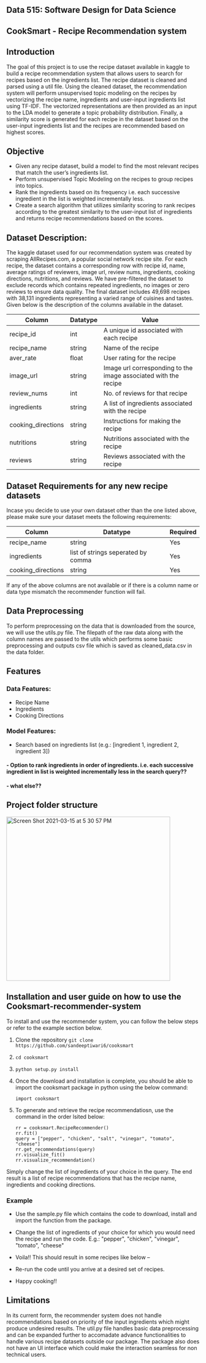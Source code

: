 ## Data 515: Software Design for Data Science

## CookSmart - Recipe Recommendation system

## Introduction 

The goal of this project is to use the recipe dataset available in kaggle to build a recipe recommendation system that allows users to search for recipes based on the ingredients list. The recipe dataset is cleaned and parsed using a util file. Using the cleaned dataset, the recommendation system will perform unsupervised topic modeling on the recipes by vectorizing the recipe name, ingredients and user-input ingredients list using TF-IDF. The vectorized representations are then provided as an input to the LDA model to generate a topic probability distribution. Finally, a similarity score is generated for each recipe in the dataset based on the user-input ingredients list and the recipes are recommended based on highest scores. 


## Objective

- Given any recipe dataset, build a model to find the most relevant recipes that match the user’s ingredients list.
- Perform unsupervised Topic Modeling on the recipes to group recipes into topics.
- Rank the ingredients based on its frequency i.e. each successive ingredient in the list is weighted incrementally less.
- Create a search algorithm that utilizes similarity scoring to rank recipes according to the greatest similarity to the user-input list of ingredients and returns recipe recommendations based on the scores. 


## Dataset Description:

The kaggle dataset used for our recommendation system was created by scraping AllRecipes.com, a popular social network recipe site. For each recipe, the dataset contains a corresponding row with recipe id, name, average ratings of reviewers, image url, review nums, ingredients, cooking directions, nutritions, and reviews. We have pre-filtered the dataset to exclude records which contains repeated ingredients, no images or zero reviews to ensure data quality. The final dataset includes 49,698 recipes with 38,131 ingredients representing a varied range of cuisines and tastes. Given below is the description of the columns available in the dataset.

| Column | Datatype | Value |
| ------ | -------- | ----- |
| recipe_id | int | A unique id associated with each recipe |
| recipe_name | string | Name of the recipe |
| aver_rate | float | User rating for the recipe |
| image_url | string | Image url corresponding to the image associated with the recipe |
| review_nums | int | No. of reviews for that recipe |
| ingredients | string | A list of ingredients associated with the recipe |
| cooking_directions | string | Instructions for making the recipe |
| nutritions | string | Nutritions associated with the recipe |
| reviews | string | Reviews associated with the recipe |


## Dataset Requirements for any new recipe datasets

Incase you decide to use your own dataset other than the one listed above, please make sure your dataset meets the following requirements:

| Column | Datatype | Required |
| ------ | -------- | -------- |
| recipe_name | string | Yes |
| ingredients | list of strings seperated by comma | Yes |
| cooking_directions | string | Yes |

If any of the above columns are not available or if there is a column name or data type mismatch the recommender function will fail.

## Data Preprocessing

To perform preprocessing on the data that is downloaded from the source, we will use the utils.py file. The filepath of the raw data along with the column names are passed to the utils which performs some basic preprocessing and outputs csv file which is saved as cleaned_data.csv in the data folder.

## Features

### Data Features:

- Recipe Name
- Ingredients
- Cooking Directions

### Model Features:

- Search based on ingredients list (e.g.: [ingredient 1, ingredient 2, ingredient 3])
#### - Option to rank ingredients in order of ingredients. i.e. each successive ingredient in list is weighted incrementally less in the search query??
#### - what else??


## Project folder structure
<img width="427" alt="Screen Shot 2021-03-15 at 5 30 57 PM" src="https://user-images.githubusercontent.com/29209748/111242231-f8886900-85bb-11eb-908b-2b01f4219730.png">


## Installation and user guide on how to use the Cooksmart-recommender-system

To install and use the recommender system, you can follow the below steps or refer to the example section below.

1. Clone the repository 
	```git clone https://github.com/sandeeptiwari6/cooksmart```
2. 
	```cd cooksmart```
3. 
	```python setup.py install```


4. Once the download and installation is complete, you should be able to import the cooksmart package in python using the below command:

   ```import cooksmart```

5. To generate and retrieve the recipe recommendatiosn, use the command in the order lsited below:
   
   ```
   rr = cooksmart.RecipeRecommender()
   rr.fit()
   query = ["pepper", "chicken", "salt", "vinegar", "tomato", "cheese"]
   rr.get_recommendations(query)
   rr.visualize_fit()
   rr.visualize_recommendation()
   ```
  Simply change the list of ingredients of your choice in the query. The end result is a list of recipe recommendations that has the recipe name, ingredients and cooking directions.


### Example

- Use the sample.py file which contains the code to download, install and import the function from the package.
- Change the list of ingredients of your choice for which you would need the recipe and run the code.
	   E.g.: "pepper", "chicken", "vinegar", "tomato", "cheese"
- Voila!! This should result in some recipes like below –


- Re-run the code until you arrive at a desired set of recipes.
- Happy cooking!! 


## Limitations

In its current form, the recommender system does not handle recommendations based on priority of the input ingredients which might produce undesired results. The util.py file handles basic data preprocessing and can be expanded further to accomadate advance functionalities to handle various recipe datasets outside our package. The package also does not have an UI interface which could make the interaction seamless for non technical users. 








